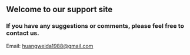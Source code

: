 ## Welcome to our support site

### If you have any suggestions or comments, please feel free to contact us.
Email: huangweida1988@gmail.com
